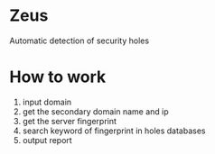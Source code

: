 # Zeus
Automatic detection of security holes

# How to work
1. input domain
2. get the secondary domain name and ip
3. get the server fingerprint
4. search keyword of fingerprint in holes databases
5. output report
